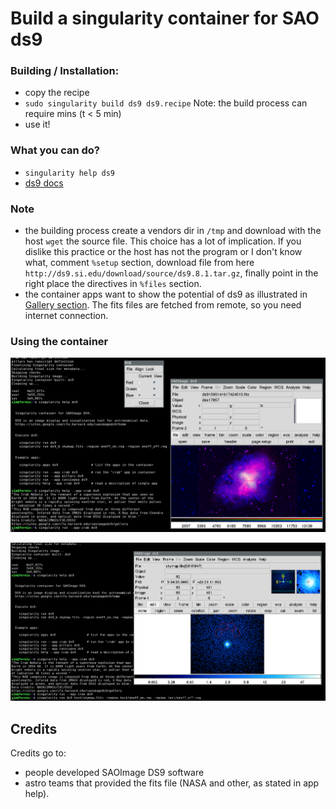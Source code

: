 # Build a singularity container for SAO ds9

### Building / Installation:

* copy the recipe
* `sudo singularity build ds9 ds9.recipe`
  Note: the build process can require mins (t < 5 min)
* use it!

### What you can do?

* `singularity help ds9`
* [ds9 docs](https://sites.google.com/cfa.harvard.edu/saoimageds9/documentation)

### Note

* the building process create a vendors dir in `/tmp` and download with the host
  `wget` the source file. This choice has a lot of implication.
  If you dislike this practice or the host has not the program or I don't know
  what, comment `%setup` section, download file from here
  `http://ds9.si.edu/download/source/ds9.8.1.tar.gz`,
  finally point in the right place the directives in `%files` section.
* the container apps want to show the potential of ds9 as illustrated in
  [Gallery section](https://sites.google.com/cfa.harvard.edu/saoimageds9/gallery).
  The fits files are fetched from remote, so you need internet connection.

### Using the container

![The crab app](assets/crab_app.png)

![Analyzing a skymap](assets/using_ds9.png)

## Credits

Credits go to:

* people developed SAOImage DS9 software
* astro teams that provided the fits file (NASA and other, as stated in app
  help).
